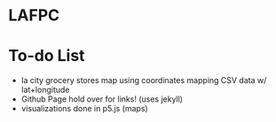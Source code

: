 # LAFPC

# To-do List
<ul>
  <li>la city grocery stores map using coordinates
    <a href"https://www.youtube.com/watch?v=jCmh_eXwPH0">mapping CSV data w/ lat+longitude</a>
  </li>
  <li>Github Page hold over for links! (uses jekyll)</li>
  <li>visualizations done in p5.js (maps)</li>
<ul>

